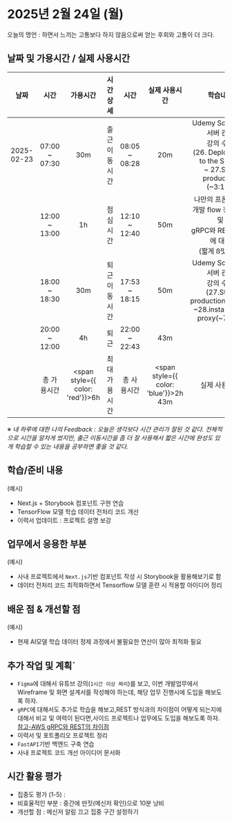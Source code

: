 # 2025년 2월 24일 (월)

오늘의 명언 : 하면서 느끼는 고통보다 하지 않음으로써 얻는 후회와 고통이 더 크다.

## 날짜 및 가용시간 / 실제 사용시간

|    날짜    |     시간      |                가용시간                 |   시간상세    |     시간      |                실제 사용시간                 |                                                      학습내용                                                      |
| :--------: | :-----------: | :-------------------------------------: | :-----------: | :-----------: | :------------------------------------------: | :----------------------------------------------------------------------------------------------------------------: |
| 2025-02-23 | 07:00 ~ 07:30 |                   30m                   | 출근 이동시간 | 08:05 ~ 08:28 |                     20m                      | Udemy Socket.IO 서버 관련 <br/> 강의 수강 <br/>(26. Deploy Files to the Server <br/>~ 27.Start production (~3:12)) |
|            | 12:00 ~ 13:00 |                   1h                    |   점심시간    | 12:10 ~ 12:40 |                     50m                      |              나만의 프론트엔드 개발 flow 정리하기 및 <br/> gRPC와 REST 차이에 대한<br/>(짧게 ß맛보기)              |
|            | 18:00 ~ 18:30 |                   30m                   | 퇴근 이동시간 | 17:53 ~ 18:15 |                     50m                      |    Udemy Socket.IO 서버 관련<br/>강의 수강<br/>(27.Start production(~3:12)<br/>~28.install nginx proxy(~7:41))     |
|            | 20:00 ~ 12:00 |                   4h                    |     퇴근      | 22:00 ~ 22:43 |                     43m                      |                                                                                                                    |
|            |  총 가용시간  | <span style={{ color: 'red'}}>6h</span> | 최대 가용시간 |  총 사용시간  | <span style={{ color: 'blue'}}>2h 43m</span> |                                                   실제 사용시간                                                    |

※ _내 하루에 대한 나의 Feedback : 오늘은 생각보다 시간 관리가 잘된 것 같다. 전체적으로 시간을 알차게 썼지만, 출근 이동시간을 좀 더 잘 사용해서 짧은 시간에 완성도 있게 학습할 수 있는 내용을 공부하면 좋을 것 같다._

## 학습/준비 내용

(예시)

- Next.js + Storybook 컴포넌트 구현 연습
- TensorFlow 모델 학습 데이터 전처리 코드 개선
- 이력서 업데이트 : 프로젝트 설명 보강

## 업무에서 응용한 부분

(예시)

- 사내 프로젝트에서 `Next.js`기반 컴포넌트 작성 시 Storybook을 활용해보기로 함
- 데이터 전처리 코드 최적화하면서 Tensorflow 모델 훈련 시 적용할 아이디어 정리

## 배운 점 & 개선할 점

(예시)

- 현재 AI모델 학습 데이터 정제 과정에서 불필요한 연산이 많아 최적화 필요

## 추가 작업 및 계획`

- `Figma`에 대해서 유튜브 강의(`1시간 이상 짜리`)를 보고, 이번 개발업무에서 Wireframe 및 화면 설계서를 작성해야 하는데,
  해당 업무 진행시에 도입을 해보도록 하자.
- `gRPC`에 대해서도 추가로 학습을 해보고,REST 방식과의 차이점이 어떻게 되는지에 대해서 비교 및 여력이 된다면,사이드 프로젝트나 업무에도 도입을 해보도록 하자.
  [참고-AWS gRPC와 REST의 차이점](https://aws.amazon.com/ko/compare/the-difference-between-grpc-and-rest/)
- 이력서 및 포트폴리오 프로젝트 정리
- `FastAPI`기반 백엔드 구축 연습
- 사내 프로젝트 코드 개선 아이디어 문서화

## 시간 활용 평가

- 집중도 평가 (1-5) :
- 비효율적인 부분 : 중간에 딴짓(메신저 확인)으로 10분 낭비
- 개선할 점 : 메신저 알림 끄고 집중 구간 설정하기
